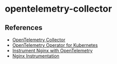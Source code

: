 # opentelemetry-collector

## References

* [OpenTelemetry Collector](https://opentelemetry.io/docs/collector/getting-started/)
* [OpenTelemetry Operator for Kubernetes](https://opentelemetry.io/docs/k8s-operator/)
* [Instrument Nginx with OpenTelemetry](https://opentelemetry.io/blog/2022/instrument-nginx/)
* [Nginx Instrumentation](https://github.com/open-telemetry/opentelemetry-cpp-contrib/tree/main/instrumentation/nginx)
